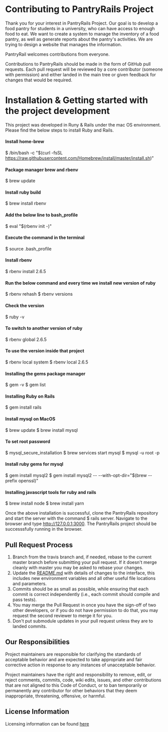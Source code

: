 
# Contributing to PantryRails Project

Thank you for your interest in PantryRails Project. Our goal is to develop a food pantry for students in a university, who can have access to enough food to eat. We want to create a system to manage the inventory of a food pantry, as well as generate reports about the pantry's activities. We are trying to design a website that manages the information.

PantryRail welcomes contributions from everyone.

Contributions to PantryRails should be made in the form of GitHub pull requests. Each pull request will be reviewed by a core contributor (someone with permission) and either landed in the main tree or given feedback for changes that would be required.

# Installation & Getting started with the project development 

This project was developed in Runy & Rails under the mac OS environment. Please find the below steps to install Ruby and Rails.

#### Install home-brew
$ /bin/bash -c "$(curl -fsSL https://raw.githubusercontent.com/Homebrew/install/master/install.sh)"

#### Package manager brew and rbenv
$ brew update

#### Install ruby build
$ brew install rbenv

#### Add the below line to bash_profile
$ eval "$(rbenv init -)"

#### Execute the command in the terminal
$ source .bash_profile

#### Install rbenv
$ rbenv install 2.6.5

#### Run the below command and every time we install new version of ruby
$ rbenv rehash
$ rbenv versions

#### Check the version
$ ruby -v

#### To switch to another version of ruby
$ rbenv global 2.6.5

#### To use the version inside that project
$ rbenv local system
$ rbenv local 2.6.5

#### Installing the gems package manager
$ gem -v
$ gem list

#### Installing Ruby on Rails
$ gem install rails

####  Install mysql on MacOS
$ brew update
$ brew install mysql

####  To set root password
$ mysql_secure_installation
$ brew services start mysql
$ mysql -u root -p

#### Install ruby gems for mysql
$ gem install mysql2
$ gem install mysql2 -- --with-opt-dir="$(brew --prefix openssl)"

#### Installing javascript tools for ruby and rails
$ brew install node
$ brew install yarn

Once the above installation is successful, clone the PantryRails repository and start the server with the command $ rails server. Navigate to the browser and type http://127.0.0.1:3000. The PantryRails project should be successsfully running in the browser.

## Pull Request Process

1. Branch from the travis branch and, if needed, rebase to the current master branch before submitting your pull request. If it doesn't merge cleanly with master you may be asked to rebase your changes.
2. Update the [README.md](README.md) with details of changes to the interface, this includes new environment variables and all other useful file locations and parameters.
3. Commits should be as small as possible, while ensuring that each commit is correct independently (i.e., each commit should compile and pass tests). 
4. You may merge the Pull Request in once you have the sign-off of two other developers, or if you do not have permission to do that, you may request the second reviewer to merge it for you.
5. Don't put submodule updates in your pull request unless they are to landed commits.

## Our Responsibilities

Project maintainers are responsible for clarifying the standards of acceptable behavior and are expected to take appropriate and fair corrective action in response to any instances of unacceptable behavior.

Project maintainers have the right and responsibility to remove, edit, or reject comments, commits, code, wiki edits, issues, and other contributions that are not aligned to this Code of Conduct, or to ban temporarily or permanently any contributor for other behaviors that they deem inappropriate, threatening, offensive, or harmful.

## License Information

Licensing information can be found [here](https://github.com/ChicoState/PantryRails/blob/travis/LICENSE)